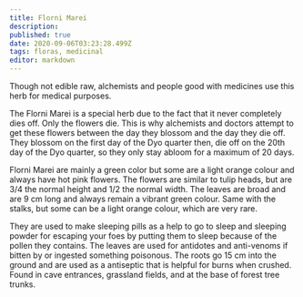 ```yaml
---
title: Florni Marei
description: 
published: true
date: 2020-09-06T03:23:28.499Z
tags: floras, medicinal
editor: markdown
---
```


Though not edible raw, alchemists and people good with medicines use this herb for medical purposes.

The Florni Marei is a special herb due to the fact that it never completely dies off. Only the flowers die. This is why alchemists and doctors attempt to get these flowers between the day they blossom and the day they die off. They blossom on the first day of the Dyo quarter then, die off on the 20th day of the Dyo quarter, so they only stay abloom for a maximum of 20 days.

Florni Marei are mainly a green color but some are a light orange colour and always have hot pink flowers. The flowers are similar to tulip heads, but are 3/4 the normal height and 1/2 the normal width. The leaves are broad and are 9 cm long and always remain a vibrant green colour. Same with the stalks, but some can be a light orange colour, which are very rare.

They are used to make sleeping pills as a help to go to sleep and sleeping powder for escaping your foes by putting them to sleep because of the pollen they contains. The leaves are used for antidotes and anti-venoms if bitten by or ingested something poisonous. The roots go 15 cm into the ground and are used as a antiseptic that is helpful for burns when crushed. Found in cave entrances, grassland fields, and at the base of forest tree trunks.